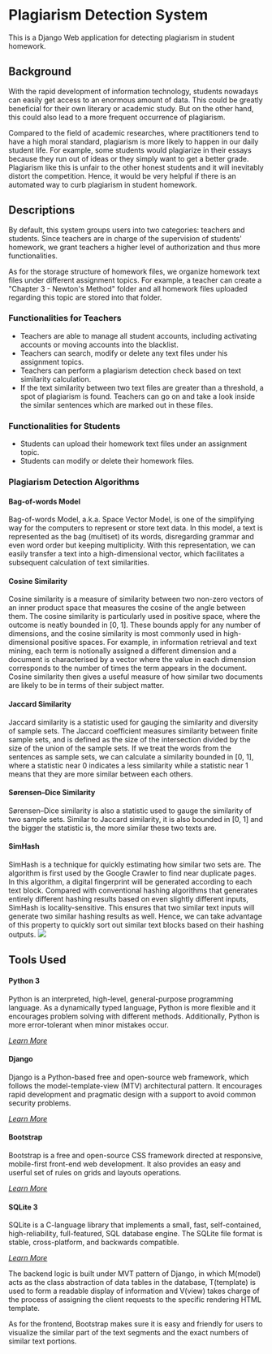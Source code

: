 # Plagiarism Detection System
This is a Django Web application for detecting plagiarism in student homework.

## Background

With the rapid development of information technology, students nowadays can easily get access to an enormous amount of data. This could be greatly beneficial for their own literary or academic study. But on the other hand, this could also lead to a more frequent occurrence of plagiarism. <br/>

Compared to the field of academic researches, where practitioners tend to have a high moral standard, plagiarism is more likely to happen in our daily student life. For example, some students would plagiarize in their essays because they run out of ideas or they simply want to get a better grade. Plagiarism like this is unfair to the other honest students and it will inevitably distort the competition. Hence, it would be very helpful if there is an automated way to curb plagiarism in student homework.

## Descriptions

By default, this system groups users into two categories: teachers and students. Since teachers are in charge of the supervision of students' homework, we grant teachers a higher level of authorization and thus more functionalities.

As for the storage structure of homework files, we organize homework text files under different assignment topics. For example, a teacher can create a "Chapter 3 - Newton's Method" folder and all homework files uploaded regarding this topic are stored into that folder.

### Functionalities for Teachers

- Teachers are able to manage all student accounts, including activating accounts or moving accounts into the blacklist.
- Teachers can search, modify or delete any text files under his assignment topics.
- Teachers can perform a plagiarism detection check based on text similarity calculation.
- If the text similarity between two text files are greater than a threshold, a spot of plagiarism is found. Teachers can go on and take a look inside the similar sentences which are marked out in these files.

### Functionalities for Students

- Students can upload their homework text files under an assignment topic.
- Students can modify or delete their homework files.

### Plagiarism Detection Algorithms

#### Bag-of-words Model

Bag-of-words Model, a.k.a. Space Vector Model, is one of the simplifying way for the computers to represent or store text data. In this model, a text is represented as the bag (multiset) of its words, disregarding grammar and even word order but keeping multiplicity. With this representation, we can easily transfer a text into a high-dimensional vector, which facilitates a subsequent calculation of text similarities.

#### Cosine Similarity

Cosine similarity is a measure of similarity between two non-zero vectors of an inner product space that measures the cosine of the angle between them. The cosine similarity is particularly used in positive space, where the outcome is neatly bounded in [0, 1]. These bounds apply for any number of dimensions, and the cosine similarity is most commonly used in high-dimensional positive spaces. For example, in information retrieval and text mining, each term is notionally assigned a different dimension and a document is characterised by a vector where the value in each dimension corresponds to the number of times the term appears in the document. Cosine similarity then gives a useful measure of how similar two documents are likely to be in terms of their subject matter.

#### Jaccard Similarity

Jaccard similarity is a statistic used for gauging the similarity and diversity of sample sets. The Jaccard coefficient measures similarity between finite sample sets, and is defined as the size of the intersection divided by the size of the union of the sample sets. If we treat the words from the sentences as sample sets, we can calculate a similarity bounded in [0, 1], where a statistic near 0 indicates a less similarity while a statistic near 1 means that they are more similar between each others.

#### Sørensen–Dice Similarity

Sørensen–Dice similarity is also a statistic used to gauge the similarity of two sample sets. Similar to Jaccard similarity, it is also bounded in [0, 1] and the bigger the statistic is, the more similar these two texts are.

#### SimHash

SimHash is a technique for quickly estimating how similar two sets are. The algorithm is first used by the Google Crawler to find near duplicate pages. In this algorithm, a digital fingerprint will be generated according to each text block. Compared with conventional hashing algorithms that generates entirely different hashing results based on even slightly different inputs, SimHash is locality-sensitive. This ensures that two similar text inputs will generate two similar hashing results as well. Hence, we can take advantage of this property to quickly sort out similar text blocks based on their hashing outputs. 
<img src="https://github.com/shengzheyang/Plagiarism-Detection/tree/master/PlagDetec/images">

## Tools Used
#### Python 3
Python is an interpreted, high-level, general-purpose programming language. As a dynamically typed language, Python is more flexible and it encourages problem solving with different methods. Additionally, Python is more error-tolerant when minor mistakes occur.

*[Learn More](https://www.python.org/)*

#### Django
Django is a Python-based free and open-source web framework, which follows the model-template-view (MTV) architectural pattern. It encourages rapid development and pragmatic design with a support to avoid common security problems.

*[Learn More](https://www.djangoproject.com/)*

#### Bootstrap
Bootstrap is a free and open-source CSS framework directed at responsive, mobile-first front-end web development. It also provides an easy and userful set of rules on grids and layouts operations.

*[Learn More](https://getbootstrap.com/)*

#### SQLite 3
SQLite is a C-language library that implements a small, fast, self-contained, high-reliability, full-featured, SQL database engine. The SQLite file format is stable, cross-platform, and backwards compatible.

*[Learn More](https://www.sqlite.org/index.html)*

The backend logic is built under MVT pattern of Django, in which M(model) acts as the class abstraction of data tables in the database, T(template) is used to form a readable display of information and V(view) takes charge of the process of assigning the client requests to the specific rendering HTML template.

As for the frontend, Bootstrap makes sure it is easy and friendly for users to visualize the similar part of the text segments and the exact numbers of similar text portions.
